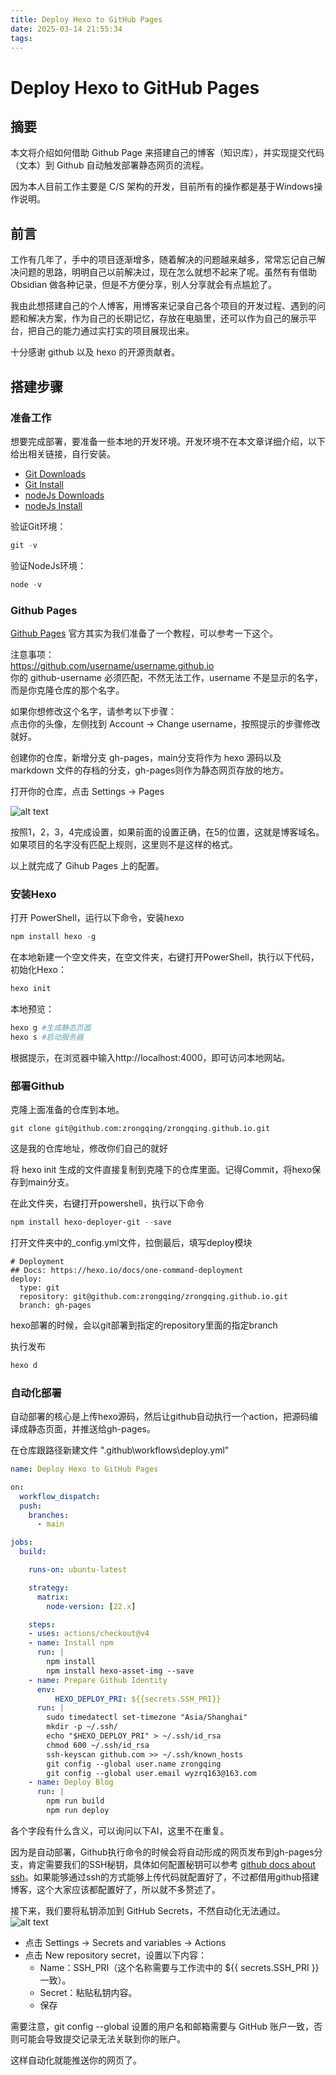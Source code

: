 ```yaml
---
title: Deploy Hexo to GitHub Pages
date: 2025-03-14 21:55:34
tags:
---
```


# Deploy Hexo to GitHub Pages

## 摘要

本文将介绍如何借助 Github Page 来搭建自己的博客（知识库），并实现提交代码（文本）到 Github 自动触发部署静态网页的流程。


因为本人目前工作主要是 C/S 架构的开发，目前所有的操作都是基于Windows操作说明。

## 前言

工作有几年了，手中的项目逐渐增多，随着解决的问题越来越多，常常忘记自己解决问题的思路，明明自己以前解决过，现在怎么就想不起来了呢。虽然有有借助 Obsidian 做各种记录，但是不方便分享，别人分享就会有点尴尬了。  

我由此想搭建自己的个人博客，用博客来记录自己各个项目的开发过程、遇到的问题和解决方案，作为自己的长期记忆，存放在电脑里，还可以作为自己的展示平台，把自己的能力通过实打实的项目展现出来。  

十分感谢 github 以及 hexo 的开源贡献者。

## 搭建步骤

### 准备工作

想要完成部署，要准备一些本地的开发环境。开发环境不在本文章详细介绍，以下给出相关链接，自行安装。

- [Git Downloads](https://git-scm.com/downloads)  
- [Git Install](https://git-scm.com/book/zh/v2/%e8%b5%b7%e6%ad%a5-%e5%ae%89%e8%a3%85-Git)
- [nodeJs Downloads](https://nodejs.cn/download/)
- [nodeJs Install](https://www.cnblogs.com/48xz/p/16146141.html)

验证Git环境：  
```powershell
git -v
```

验证NodeJs环境：  
```powershell
node -v
```

### Github Pages

[Github Pages](https://pages.github.com/) 官方其实为我们准备了一个教程，可以参考一下这个。

注意事项：  
https://github.com/username/username.github.io  
你的 github-username 必须匹配，不然无法工作，username 不是显示的名字，而是你克隆仓库的那个名字。  

如果你想修改这个名字，请参考以下步骤：  
点击你的头像，左侧找到 Account -> Change username，按照提示的步骤修改就好。

创建你的仓库，新增分支 gh-pages，main分支将作为 hexo 源码以及 markdown 文件的存档的分支，gh-pages则作为静态网页存放的地方。

打开你的仓库，点击 Settings -> Pages 

![alt text](Deploy-Hexo-to-GitHub-Pages/github_page.png)

按照1，2，3，4完成设置，如果前面的设置正确，在5的位置，这就是博客域名。如果项目的名字没有匹配上规则，这里则不是这样的格式。

以上就完成了 Gihub Pages 上的配置。

### 安装Hexo

打开 PowerShell，运行以下命令，安装hexo
```powershell
npm install hexo -g
```

在本地新建一个空文件夹，在空文件夹，右键打开PowerShell，执行以下代码，初始化Hexo： 
```powershell
hexo init
```

本地预览：
```powershell
hexo g #生成静态页面
hexo s #启动服务器
```

根据提示，在浏览器中输入http://localhost:4000，即可访问本地网站。

### 部署Github

克隆上面准备的仓库到本地。  
```
git clone git@github.com:zrongqing/zrongqing.github.io.git
```
这是我的仓库地址，修改你们自己的就好

将 hexo init 生成的文件直接复制到克隆下的仓库里面。记得Commit，将hexo保存到main分支。

在此文件夹，右键打开powershell，执行以下命令
```powershell
npm install hexo-deployer-git --save
```

打开文件夹中的_config.yml文件，拉倒最后，填写deploy模块
```
# Deployment
## Docs: https://hexo.io/docs/one-command-deployment
deploy:
  type: git
  repository: git@github.com:zrongqing/zrongqing.github.io.git
  branch: gh-pages
```

hexo部署的时候，会以git部署到指定的repository里面的指定branch

执行发布
```powershell
hexo d
```

### 自动化部署

自动部署的核心是上传hexo源码，然后让github自动执行一个action，把源码编译成静态页面，并推送给gh-pages。

在仓库跟路径新建文件 ".github\workflows\deploy.yml"

```yml
name: Deploy Hexo to GitHub Pages

on:
  workflow_dispatch:
  push:
    branches:
      - main

jobs:
  build:

    runs-on: ubuntu-latest

    strategy:
      matrix:
        node-version: [22.x]

    steps:
    - uses: actions/checkout@v4
    - name: Install npm
      run: |
        npm install
        npm install hexo-asset-img --save
    - name: Prepare Github Identity
      env:
          HEXO_DEPLOY_PRI: ${{secrets.SSH_PRI}}
      run: |
        sudo timedatectl set-timezone "Asia/Shanghai"
        mkdir -p ~/.ssh/
        echo "$HEXO_DEPLOY_PRI" > ~/.ssh/id_rsa
        chmod 600 ~/.ssh/id_rsa
        ssh-keyscan github.com >> ~/.ssh/known_hosts
        git config --global user.name zrongqing
        git config --global user.email wyzrq163@163.com
    - name: Deploy Blog
      run: |
        npm run build
        npm run deploy
```

各个字段有什么含义，可以询问以下AI，这里不在重复。  

因为是自动部署，Github执行命令的时候会将自动形成的网页发布到gh-pages分支，肯定需要我们的SSH秘钥，具体如何配置秘钥可以参考 [github docs about ssh](https://docs.github.com/en/authentication/connecting-to-github-with-ssh/about-ssh)。如果能够通过ssh的方式能够上传代码就配置好了，不过都借用github搭建博客，这个大家应该都配置好了，所以就不多赘述了。


接下来，我们要将私钥添加到 GitHub Secrets，不然自动化无法通过。  
![alt text](Deploy-Hexo-to-GitHub-Pages/secrets-ssh.png)
- 点击 Settings -> Secrets and variables -> Actions
- 点击 New repository secret，设置以下内容：
  - Name：SSH_PRI（这个名称需要与工作流中的 ${{ secrets.SSH_PRI }} 一致）。
  - Secret：粘贴私钥内容。
  - 保存

需要注意，git config --global 设置的用户名和邮箱需要与 GitHub 账户一致，否则可能会导致提交记录无法关联到你的账户。

这样自动化就能推送你的网页了。